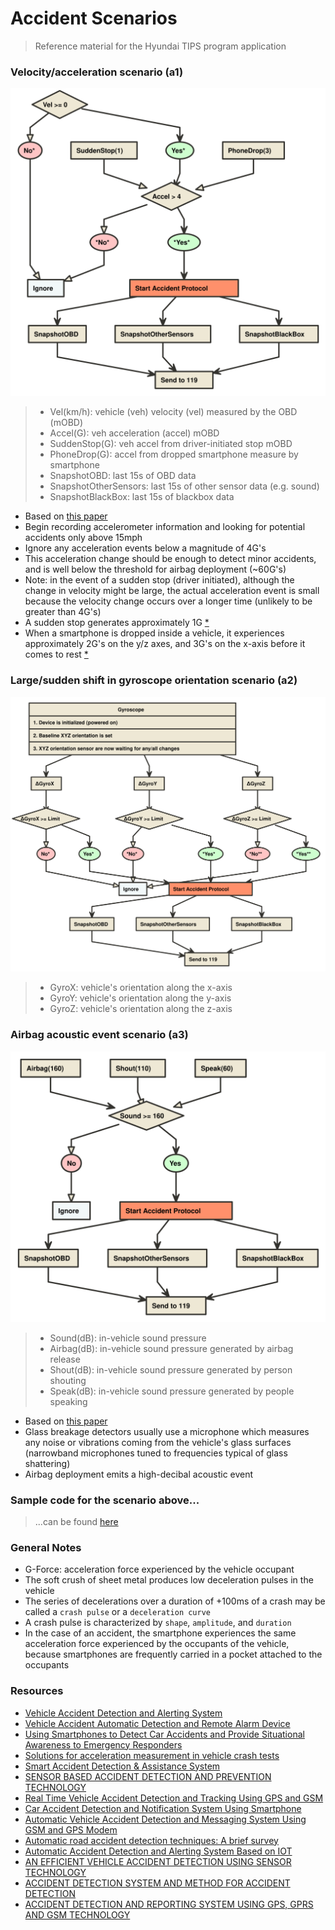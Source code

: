 # Accident Scenarios

> Reference material for the Hyundai TIPS program application

### Velocity/acceleration scenario (a1)

![Alt accident_a1](images/accident_a1.svg)

> * Vel(km/h): vehicle (veh) velocity (vel) measured by the OBD (mOBD)
> * Accel(G): veh acceleration (accel) mOBD
> * SuddenStop(G): veh accel from driver-initiated stop mOBD
> * PhoneDrop(G): accel from dropped smartphone measure by smartphone
> * SnapshotOBD: last 15s of OBD data
> * SnapshotOtherSensors: last 15s of other sensor data (e.g. sound)
> * SnapshotBlackBox: last 15s of blackbox data

* Based on [this paper](https://drive.google.com/file/d/1QDbfbPimx4J_werIiUyXG3ZoOR6K9eps/view?usp=sharing)
* Begin recording accelerometer information and looking for potential accidents only above 15mph
* Ignore any acceleration events below a magnitude of 4G's
* This acceleration change should be enough to detect minor accidents, and is well below the threshold for airbag deployment (~60G's)
* Note: in the event of a sudden stop (driver initiated), although the change in velocity might be large, the actual acceleration event is small because the velocity change occurs over a longer time (unlikely to be greater than 4G's)
* A sudden stop generates approximately 1G [*](https://drive.google.com/file/d/1DYU_4OLVB49VQrmpePN6T9Jg_qmxFNcf/view?usp=sharing)
* When a smartphone is dropped inside a vehicle, it experiences approximately 2G's on the y/z axes, and 3G's on the x-axis before it comes to rest [*](https://drive.google.com/file/d/1DYU_4OLVB49VQrmpePN6T9Jg_qmxFNcf/view?usp=sharing)

### Large/sudden shift in gyroscope orientation scenario (a2)

![Alt accident_a2](images/accident_a2.svg)

> * GyroX: vehicle's orientation along the x-axis
> * GyroY: vehicle's orientation along the y-axis
> * GyroZ: vehicle's orientation along the z-axis

### Airbag acoustic event scenario (a3)

![Alt accident_a3](images/accident_a3.svg)

> * Sound(dB): in-vehicle sound pressure
> * Airbag(dB): in-vehicle sound pressure generated by airbag release
> * Shout(dB): in-vehicle sound pressure generated by person shouting
> * Speak(dB): in-vehicle sound pressure generated by people speaking

* Based on [this paper](https://drive.google.com/file/d/1DYU_4OLVB49VQrmpePN6T9Jg_qmxFNcf/view?usp=sharing)
* Glass breakage detectors usually use a microphone which measures any noise or vibrations coming from the vehicle's glass surfaces (narrowband microphones tuned to frequencies typical of glass shattering)
* Airbag deployment emits a high-decibal acoustic event

### Sample code for the scenario above...

> ...can be found [here](https://github.com/chousemath/accident_scenarios/blob/master/code/accident_a1.c)

### General Notes
* G-Force: acceleration force experienced by the vehicle occupant
* The soft crush of sheet metal produces low deceleration pulses in the vehicle
* The series of decelerations over a duration of +100ms of a crash may be called a `crash pulse` or a `deceleration curve`
* A crash pulse is characterized by `shape`, `amplitude`, and `duration`
* In the case of an accident, the smartphone experiences the same acceleration force experienced by the occupants of the vehicle, because smartphones are frequently carried in a pocket attached to the occupants

### Resources
* [Vehicle Accident Detection and Alerting System](https://drive.google.com/file/d/1whJGfI7QLJ5fAWR8xfjTuaIy_xNvX9FU/view?usp=sharing)
* [Vehicle Accident Automatic Detection and Remote Alarm Device](https://drive.google.com/file/d/1tEahVs4c9ry3DOEkpVku7I1m4XHZzCWr/view?usp=sharing)
* [Using Smartphones to Detect Car Accidents and Provide Situational Awareness to Emergency Responders](https://drive.google.com/file/d/1QDbfbPimx4J_werIiUyXG3ZoOR6K9eps/view?usp=sharing)
* [Solutions for acceleration measurement in vehicle crash tests](https://drive.google.com/file/d/16eFYnjP_QVrtOjLHeLgy-vnHx_6hArvV/view?usp=sharing)
* [Smart Accident Detection & Assistance System](https://drive.google.com/file/d/1vtiZ_JE33bkDKVtSgbMHtS9mzcfRQgLo/view?usp=sharing)
* [SENSOR BASED ACCIDENT DETECTION AND PREVENTION TECHNOLOGY](https://drive.google.com/file/d/171SN4d5lo06UgbVaNzxM595QA_zYX7My/view?usp=sharing)
* [Real Time Vehicle Accident Detection and Tracking Using GPS and GSM](https://drive.google.com/file/d/1RIa3qVR3eINVQUyTP2GogMVzPPTKqWvy/view?usp=sharing)
* [Car Accident Detection and Notification System Using Smartphone](https://drive.google.com/open?id=1DYU_4OLVB49VQrmpePN6T9Jg_qmxFNcf)
* [Automatic Vehicle Accident Detection and Messaging System Using GSM and GPS Modem](https://drive.google.com/file/d/1w-vxJ401utAMfdhR_oZRKpNnT0Qn8aDG/view?usp=sharing)
* [Automatic road accident detection techniques: A brief survey](https://drive.google.com/file/d/1YE1m0t6Q2QFngFNCkGdeHq-w1h4MnkYm/view?usp=sharing)
* [Automatic Accident Detection and Alerting System Based on IOT](https://drive.google.com/file/d/1De_9zCHEajPtiGBoniI1tQFemCQDMl3j/view?usp=sharing)
* [AN EFFICIENT VEHICLE ACCIDENT DETECTION USING SENSOR TECHNOLOGY](https://drive.google.com/file/d/1UHJQDrt2Tio3XM-UlL58pgms5CwNPqbo/view?usp=sharing)
* [ACCIDENT DETECTION SYSTEM AND METHOD FOR ACCIDENT DETECTION](https://drive.google.com/file/d/1P67Zx_lvv1nDwlR3glYUzx5-C2_c9G4-/view?usp=sharing)
* [ACCIDENT DETECTION AND REPORTING SYSTEM USING GPS, GPRS AND GSM TECHNOLOGY](https://drive.google.com/file/d/1jbD1_la1PNB-6C1mk1NgPduNVd7h9HIk/view?usp=sharing)